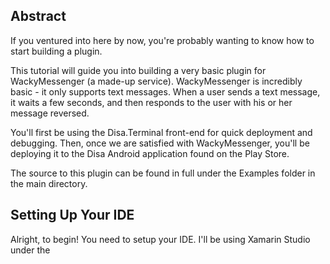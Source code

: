 ## Abstract

If you ventured into here by now, you're probably wanting to know how to start building a plugin.

This tutorial will guide you into building a very basic plugin for WackyMessenger (a made-up service). WackyMessenger is incredibly basic - it only supports text messages. When a user sends a text message, it waits a few seconds, and then responds to the user with his or her message reversed.

You'll first be using the Disa.Terminal front-end for quick deployment and debugging. Then, once we are satisfied with WackyMessenger, you'll be deploying it to the Disa Android application found on the Play Store.

The source to this plugin can be found in full under the Examples folder in the main directory.

## Setting Up Your IDE

Alright, to begin! You need to setup your IDE. I'll be using Xamarin Studio under the 





